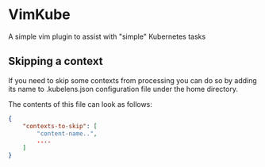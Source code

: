 # VimKube
A simple vim plugin to assist with "simple" Kubernetes tasks

## Skipping a context

If you need to skip some contexts from processing you can do so by adding its
name to .kubelens.json configuration file under the home directory.

The contents of this file can look as follows:

```json
{
    "contexts-to-skip": [
        "content-name..",
        ....
    ]
}
```

